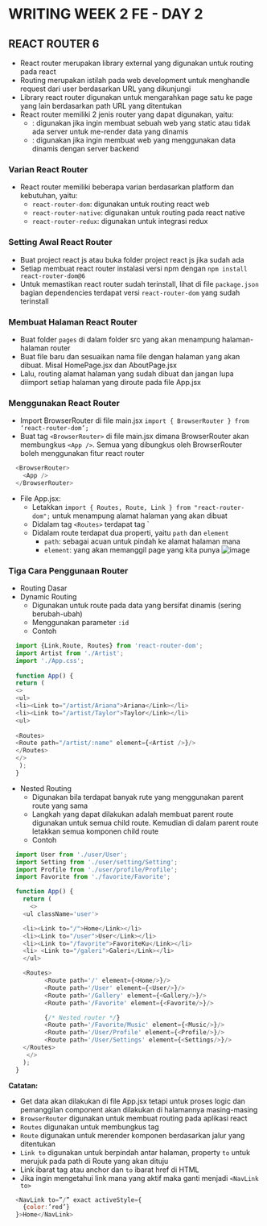 # WRITING WEEK 2 FE - DAY 2
## REACT ROUTER 6
- React router merupakan library external yang digunakan untuk routing pada react
- Routing merupakan istilah pada web development untuk menghandle request dari user berdasarkan URL yang dikunjungi
- Library react router digunakan untuk mengarahkan page satu ke page yang lain berdasarkan path URL yang ditentukan
- React router memiliki 2 jenis router yang dapat digunakan, yaitu:
  - <HashRouter>: digunakan jika ingin membuat sebuah web yang static atau tidak ada server untuk me-render data yang dinamis
  - <BrowserRouter>: digunakan jika ingin membuat web yang menggunakan data dinamis dengan server backend

### Varian React Router
- React router memiliki beberapa varian berdasarkan platform dan kebutuhan, yaitu:
  - `react-router-dom`: digunakan untuk routing react web
  - `react-router-native`: digunakan untuk routing pada react native
  - `react-router-redux`: digunakan untuk integrasi redux

### Setting Awal React Router
- Buat project react js atau buka folder project react js jika sudah ada
- Setiap membuat react router instalasi versi npm dengan `npm install react-router-dom@6`
- Untuk memastikan react router sudah terinstall, lihat di file `package.json` bagian dependencies terdapat versi `react-router-dom` yang sudah terinstall

### Membuat Halaman React Router
- Buat folder `pages` di dalam folder src yang akan menampung halaman-halaman router
- Buat file baru dan sesuaikan nama file dengan halaman yang akan dibuat. Misal HomePage.jsx dan AboutPage.jsx
- Lalu, routing alamat halaman yang sudah dibuat dan jangan lupa diimport setiap halaman yang diroute pada file App.jsx

### Menggunakan React Router
- Import BrowserRouter di file main.jsx `import { BrowserRouter } from ‘react-router-dom’;`
- Buat tag `<BrowserRouter>` di file main.jsx dimana BrowserRouter akan membungkus `<App />`. Semua yang dibungkus oleh BrowserRouter boleh menggunakan fitur react router
```js
  <BrowserRouter>
    <App />
  </BrowserRouter>
```
- File App.jsx:
  - Letakkan `import { Routes, Route, Link } from "react-router-dom";` untuk menampung alamat halaman yang akan dibuat
  - Didalam tag `<Routes>` terdapat tag `<Route />
  - Didalam route terdapat dua properti, yaitu `path` dan `element`
    - `path`: sebagai acuan untuk pindah ke alamat halaman mana 
    - `element`: yang akan memanggil page yang kita punya
![image](https://user-images.githubusercontent.com/85722923/200257124-a158f1ed-28c7-421d-a6ab-69384e554644.png)

### Tiga Cara Penggunaan Router
- Routing Dasar
- Dynamic Routing
  - Digunakan untuk route pada data yang bersifat dinamis (sering berubah-ubah)
  - Menggunakan parameter `:id`
  - Contoh
```js
  import {Link,Route, Routes} from 'react-router-dom';
  import Artist from './Artist';
  import './App.css';
  
  function App() {
  return (
  <>
  <ul>
  <li><Link to="/artist/Ariana">Ariana</Link></li>
  <li><Link to="/artist/Taylor">Taylor</Link></li>
  <ul>
  
  <Routes>
  <Route path="/artist/:name" element={<Artist />}/>
  </Routes>
  </>
   );
  }
```
- Nested Routing
  - Digunakan bila terdapat banyak rute yang menggunakan parent route yang sama
  - Langkah yang dapat dilakukan adalah membuat parent route digunakan untuk semua child route. Kemudian di dalam parent route letakkan semua komponen child route
  - Contoh
```js
  import User from './user/User';
  import Setting from './user/setting/Setting';
  import Profile from './user/profile/Profile';
  import Favorite from './favorite/Favorite';

  function App() {
    return (
      <>
    <ul className='user'>

    <li><Link to="/">Home</Link></li>
    <li><Link to="/user">User</Link></li>
    <li><Link to="/favorite">FavoriteKu</Link></li>
    <li> <Link to="/galeri">Galeri</Link></li>
    </ul>

    <Routes>
          <Route path='/' element={<Home/>}/>
          <Route path='/User' element={<User/>}/>
          <Route path='/Gallery' element={<Gallery/>}/>
          <Route path='/Favorite' element={<Favorite/>}/>

          {/* Nested router */}
          <Route path='/Favorite/Music' element={<Music/>}/>
          <Route path='/User/Profile' element={<Profile/>}/>
          <Route path='/User/Settings' element={<Settings/>}/>
    </Routes>
     </>
    );
  }
```
      
**Catatan:**
- Get data akan dilakukan di file App.jsx tetapi untuk proses logic dan pemanggilan component akan dilakukan di halamannya masing-masing
- `BrowserRouter` digunakan untuk membuat routing pada aplikasi react
- `Routes` digunakan untuk membungkus tag <Route />
- `Route` digunakan untuk merender komponen berdasarkan jalur yang ditentukan
- `Link to` digunakan untuk berpindah antar halaman, property `to` untuk merujuk pada path di Route yang akan dituju
- Link ibarat tag <a> atau anchor dan `to` ibarat href di HTML
- Jika ingin mengetahui link mana yang aktif maka ganti <link to> menjadi `<NavLink to>`
```js
  <NavLink to=”/” exact activeStyle={
    {color:’red’}
  }>Home</NavLink>
```
